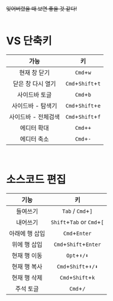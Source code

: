 ~~잊어버렸을 때 보면 좋을 것 같다!~~  
<br>


# VS 단축키

| 가능 | 키 |
|:---:|:---:|
| 현재 창 닫기 | `Cmd`+`w` |
| 닫은 창 다시 열기 | `Cmd`+`Shift`+`t` |
| 사이드바 토글 | `Cmd`+`b` |
| 사이드바 - 탐색기 | `Cmd`+`Shift`+`e` |
| 사이드바 - 전체검색 | `Cmd`+`Shift`+`f` |
| 에디터 확대 | `Cmd`+`+` |
| 에디터 축소 | `Cmd`+`-` |

<br>

# 소스코드 편집

| 기능 | 키 |
|:---:|:---:|
| 들여쓰기 | `Tab` / `Cmd`+`]` |
| 내어쓰기 | `Shift`+`Tab` or `Cmd`+`[`  |
| 아래에 행 삽입 | `Cmd`+`Enter` |
| 위에 행 삽입 | `Cmd`+`Shift`+`Enter` |
| 현재 행 이동 | `Opt`+`⬆️/⬇️` |
| 현재 행 복사 | `Cmd`+`Shift`+`⬆️/⬇️` |
| 현재 행 삭제 | `Cmd`+`Shift`+`k` |
| 주석 토글 | `Cmd`+`/` |
